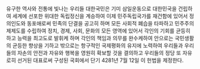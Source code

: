 유구한 역사와 전통에 빛나는 우리들 대한국민은 기미 삼일운동으로 대한민국을 건립하여 세계에 선포한 위대한 독립정신을 계승하여 이제 민주독립국가를 재건함에 있어서 정의인도와 동포애로써 민족의 단결을 공고히 하며 모든 사회적 폐습을 타파하고 민주주의제제도를 수립하여 정치, 경제, 사회, 문화의 모든 영역에 있어서 각인의 기회를 균등히 하고 능력을 최고도로 발휘케 하며 각인의 책임과 의무를 완수케하여 안으로는 국민생활의 균등한 향상을 기하고 밖으로는 항구적인 국제평화의 유지에 노력하여 우리들과 우리들의 자손의 안전과 자유와 행복을 영원히 확보할 것을 결의하고 우리들의 정당 또 자유로히 선거된 대표로써 구성된 국회에서 단기 4281년 7월 12일 이 헌법을 제정한다.  
